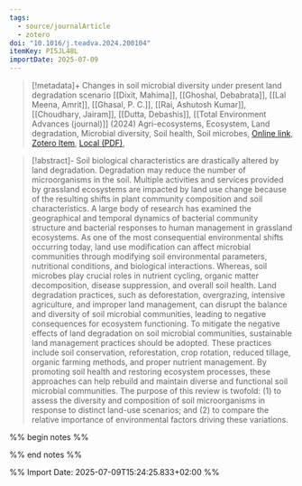 ```yaml
---
tags:
  - source/journalArticle
  - zotero
doi: "10.1016/j.teadva.2024.200104"
itemKey: PI5JL48L
importDate: 2025-07-09
---
```

>[!metadata]+
> Changes in soil microbial diversity under present land degradation scenario
> [[Dixit, Mahima]], [[Ghoshal, Debabrata]], [[Lal Meena, Amrit]], [[Ghasal, P. C.]], [[Rai, Ashutosh Kumar]], [[Choudhary, Jairam]], [[Dutta, Debashis]], 
> [[Total Environment Advances (journal)]] (2024)
> Agri-ecosystems, Ecosystem, Land degradation, Microbial diversity, Soil health, Soil microbes, 
> [Online link](https://www.sciencedirect.com/science/article/pii/S2950395724000092), [Zotero Item](zotero://select/library/items/PI5JL48L), [Local (PDF)](file://C:/Users/aburg/Documents/references/zotero/storage/6TTP9KNE/Dixit2024_Changessoil.pdf), 

>[!abstract]-
>Soil biological characteristics are drastically altered by land degradation. Degradation may reduce the number of microorganisms in the soil. Multiple activities and services provided by grassland ecosystems are impacted by land use change because of the resulting shifts in plant community composition and soil characteristics. A large body of research has examined the geographical and temporal dynamics of bacterial community structure and bacterial responses to human management in grassland ecosystems. As one of the most consequential environmental shifts occurring today, land use modification can affect microbial communities through modifying soil environmental parameters, nutritional conditions, and biological interactions. Whereas, soil microbes play crucial roles in nutrient cycling, organic matter decomposition, disease suppression, and overall soil health. Land degradation practices, such as deforestation, overgrazing, intensive agriculture, and improper land management, can disrupt the balance and diversity of soil microbial communities, leading to negative consequences for ecosystem functioning. To mitigate the negative effects of land degradation on soil microbial communities, sustainable land management practices should be adopted. These practices include soil conservation, reforestation, crop rotation, reduced tillage, organic farming methods, and proper nutrient management. By promoting soil health and restoring ecosystem processes, these approaches can help rebuild and maintain diverse and functional soil microbial communities. The purpose of this review is twofold: (1) to assess the diversity and composition of soil microorganisms in response to distinct land-use scenarios; and (2) to compare the relative importance of environmental factors driving these variations.

%% begin notes %%

%% end notes %%

%% Import Date: 2025-07-09T15:24:25.833+02:00 %%
